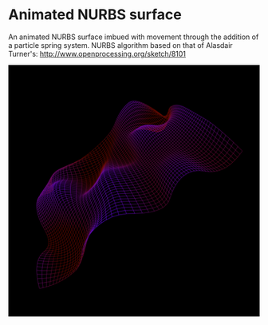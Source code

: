 Animated NURBS surface
======================

An animated NURBS surface imbued with movement through the addition of a particle spring system. 
NURBS algorithm based on that of Alasdair Turner's: http://www.openprocessing.org/sketch/8101

<p align="center">
  <img src="images/screenShot.png"/>
</p>

